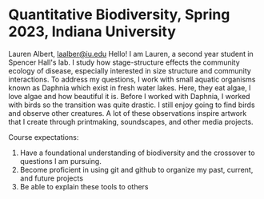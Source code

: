 # Quantitative Biodiversity, Spring 2023, Indiana University
Lauren Albert, laalber@iu.edu
Hello! I am Lauren, a second year student in Spencer Hall's lab. I study how stage-structure effects the community ecology of disease, especially interested in size structure and community interactions. To address my questions, I work with small aquatic organisms known as Daphnia which exist in fresh water lakes. Here, they eat algae, I love algae and how beautiful it is. Before I worked with Daphnia, I worked with birds so the transition was quite drastic. I still enjoy going to find birds and observe other creatures. A lot of these observations inspire artwork that I create through printmaking, soundscapes, and other media projects. 

Course expectations:
1. Have a foundational understanding of biodiversity and the crossover to questions I am pursuing. 
2. Become proficient in using git and github to organize my past, current, and future projects
3. Be able to explain these tools to others

